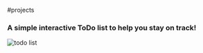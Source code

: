 #projects

### A simple interactive ToDo list to help you stay on track!
 ![todo list](https://user-images.githubusercontent.com/37227843/44862064-2a709480-ac37-11e8-8c89-81cf1ea2944c.PNG)
